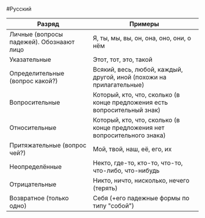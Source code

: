 #Русский 

| Разряд                                   | Примеры                                                                    |
| ---------------------------------------- | -------------------------------------------------------------------------- |
| Личные (вопросы падежей). Обознаают лицо | Я, ты, мы, вы, он, она, оно, они, о нём                                    |
| Указательные                             | Этот, тот, это, такой                                                      |
| Определительные (вопрос какой?)          | Всякий, весь, любой, каждый, другой, иной (похожи на прилагательные)       |
| Вопросительные                           | Который, кто, что, сколько (в конце предложения есть вопросительный знак)  |
| Относительные                            | Который, кто, что, сколько (в конце предложения нет вопросительного знака) |
| Притяжательные (вопрос чей?)             | Мой, твой, наш, её, его, их                                                |
| Неопределённые                           | Некто, где-то, кто-то, что-то, что-либо, что-нибудь                        |
| Отрицательные                            | Никто, ничто, нисколько, нечего (терять)                                   |
| Возвратное (только одно)                 | Себя (+его падежные формы по типу "собой")                                 |
